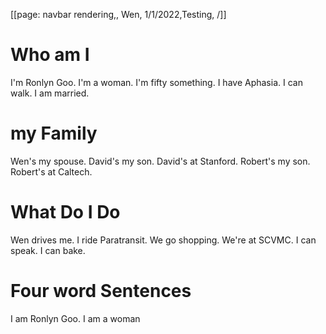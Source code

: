 [[page: navbar rendering,, Wen, 1/1/2022,Testing, /]]

# Who am I

I'm Ronlyn Goo. I'm a woman. I'm fifty something. I have Aphasia. I can walk. I am married.

# my Family

Wen's my spouse. David's my son. David's at Stanford. Robert's my son. Robert's at Caltech.

# What Do I Do

Wen drives me. I ride Paratransit. We go shopping. We're at SCVMC. I can speak. I can bake.

# Four word Sentences

I am Ronlyn Goo.
I am a woman
